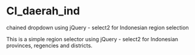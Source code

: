 # CI_daerah_ind
chained dropdown using jQuery - select2 for Indonesian region selection

This is a simple region selector using jQuery - select2 for Indonesian provinces, regencies and districts.
